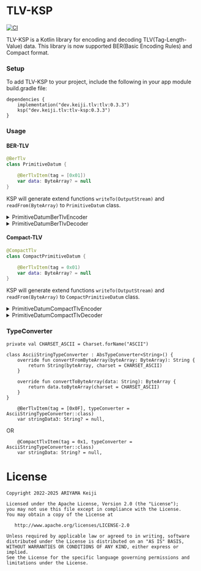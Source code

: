 TLV-KSP
========

[![CI](https://github.com/keiji/tlv-ksp/actions/workflows/ci.yml/badge.svg)](https://github.com/keiji/tlv-ksp/actions/workflows/ci.yml)

TLV-KSP is a Kotlin library for encoding and decoding TLV(Tag-Length-Value) data. This library is
now supported BER(Basic Encoding Rules) and Compact format.

### Setup

To add TLV-KSP to your project, include the following in your app module build.gradle file:

```
dependencies {
    implementation("dev.keiji.tlv:tlv:0.3.3")
    ksp("dev.keiji.tlv:tlv-ksp:0.3.3")
}
```

### Usage

#### BER-TLV

```kotlin
@BerTlv
class PrimitiveDatum {

    @BerTlvItem(tag = [0x01])
    var data: ByteArray? = null
}
```

KSP will generate extend functions `writeTo(OutputStream)` and `readFrom(ByteArray)`
to `PrimitiveDatum` class.

<details>
<summary>PrimitiveDatumBerTlvEncoder</summary>

```
fun PrimitiveDatum.writeTo(outputStream: OutputStream) {
    val nopConverter = dev.keiji.tlv.NopConverter()

    data?.also {
        BerTlvEncoder.writeTo(byteArrayOf(0x01.toByte()), nopConverter.convertToByteArray(it), outputStream)
    }

}
```

</details>

<details>
<summary>PrimitiveDatumBerTlvDecoder</summary>

```
fun PrimitiveDatum.readFrom(data: ByteArray) {

    BerTlvDecoder.readFrom(ByteArrayInputStream(data),
        object : BerTlvDecoder.Callback {
            override fun onLargeItemDetected(
                tag: ByteArray,
                length: BigInteger,
                inputStream: InputStream
            ) {
                throw StreamCorruptedException("tag length is too large.")
            }

            private val dev_keiji_tlv_nopConverter = dev.keiji.tlv.NopConverter()

            override fun onItemDetected(tag: ByteArray, data: ByteArray) {
                if (false) {
                    // Do nothing
                } else if (byteArrayOf(0x01.toByte()).contentEquals(tag)) {
                    this@readFrom.data = nopConverter.convertFromByteArray(data)
                } else {
                    // Do nothing
                }
            }


        }
    )
}
```

</details>

#### Compact-TLV

```kotlin
@CompactTlv
class CompactPrimitiveDatum {

    @BerTlvItem(tag = 0x01)
    var data: ByteArray? = null
}
```

KSP will generate extend functions `writeTo(OutputStream)` and `readFrom(ByteArray)`
to `CompactPrimitiveDatum` class.

<details>
<summary>PrimitiveDatumCompactTlvEncoder</summary>

```
fun PrimitiveDatum.writeTo(outputStream: OutputStream) {
    val nopConverter = dev.keiji.tlv.NopConverter()

    data?.also {
        CompactTlvEncoder.writeTo(0x01.toByte(), nopConverter.convertToByteArray(it), outputStream)
    }

}
```

</details>

<details>
<summary>PrimitiveDatumCompactTlvDecoder</summary>

```
fun PrimitiveDatum.readFrom(data: ByteArray) {

    CompactTlvDecoder.readFrom(ByteArrayInputStream(data),
        object : CompactTlvDecoder.Callback {
            private val dev_keiji_tlv_nopConverter = dev.keiji.tlv.NopConverter()

            override fun onItemDetected(tag: ByteArray, data: ByteArray) {
                if (false) {
                    // Do nothing
                } else if (0x01.toByte() == tag)) {
                    this@readFrom.data = nopConverter.convertFromByteArray(data)
                } else {
                    // Do nothing
                }
            }
        }
    )
}
```

</details>

### TypeConverter

```
private val CHARSET_ASCII = Charset.forName("ASCII")

class AsciiStringTypeConverter : AbsTypeConverter<String>() {
    override fun convertFromByteArray(byteArray: ByteArray): String {
        return String(byteArray, charset = CHARSET_ASCII)
    }

    override fun convertToByteArray(data: String): ByteArray {
        return data.toByteArray(charset = CHARSET_ASCII)
    }
}
```

```
    @BerTlvItem(tag = [0x0F], typeConverter = AsciiStringTypeConverter::class)
    var stringData3: String? = null,
```

OR

```
    @CompactTlvItem(tag = 0x1, typeConverter = AsciiStringTypeConverter::class)
    var stringData: String? = null,
```

License
========

```
Copyright 2022-2025 ARIYAMA Keiji

Licensed under the Apache License, Version 2.0 (the "License");
you may not use this file except in compliance with the License.
You may obtain a copy of the License at

   http://www.apache.org/licenses/LICENSE-2.0

Unless required by applicable law or agreed to in writing, software
distributed under the License is distributed on an "AS IS" BASIS,
WITHOUT WARRANTIES OR CONDITIONS OF ANY KIND, either express or implied.
See the License for the specific language governing permissions and
limitations under the License.
```
